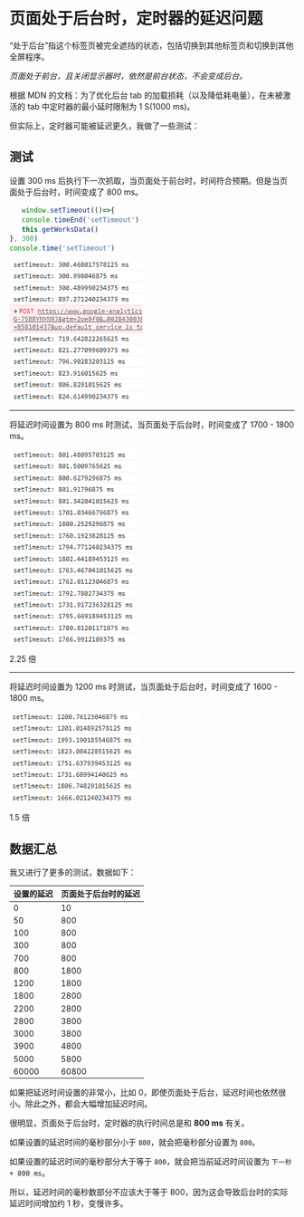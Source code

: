 # 页面处于后台时，定时器的延迟问题

“处于后台”指这个标签页被完全遮挡的状态，包括切换到其他标签页和切换到其他全屏程序。

*页面处于前台，且关闭显示器时，依然是前台状态，不会变成后台。*

根据 MDN 的文档：为了优化后台 tab 的加载损耗（以及降低耗电量），在未被激活的 tab 中定时器的最小延时限制为 1 S(1000 ms)。

但实际上，定时器可能被延迟更久，我做了一些测试：

## 测试

设置 300 ms 后执行下一次抓取，当页面处于前台时，时间符合预期。但是当页面处于后台时，时间变成了 800 ms。

```js
   window.setTimeout(()=>{
   console.timeEnd('setTimeout')
   this.getWorksData()
}, 300)
console.time('setTimeout')
```

![](./images/20220816_181944.png)

-----------------

将延迟时间设置为 800 ms 时测试，当页面处于后台时，时间变成了 1700 - 1800 ms。

![](./images/20220816_173616.png)

2.25 倍

-----------------

将延迟时间设置为 1200 ms 时测试，当页面处于后台时，时间变成了 1600 - 1800 ms。

![](./images/20220816_174812.png)

1.5 倍

## 数据汇总

我又进行了更多的测试，数据如下：

| 设置的延迟 | 页面处于后台时的延迟 |
| ---------- | -------------------- |
| 0          | 10                   |
| 50         | 800                  |
| 100        | 800                  |
| 300        | 800                  |
| 700        | 800                  |
| 800        | 1800                 |
| 1200       | 1800                 |
| 1800       | 2800                 |
| 2200       | 2800                 |
| 2800       | 3800                 |
| 3000       | 3800                 |
| 3900       | 4800                 |
| 5000       | 5800                 |
| 60000      | 60800                |

如果把延迟时间设置的非常小，比如 0，即使页面处于后台，延迟时间也依然很小。除此之外，都会大幅增加延迟时间。

很明显，页面处于后台时，定时器的执行时间总是和 **800 ms** 有关。

如果设置的延迟时间的毫秒部分小于 `800`，就会把毫秒部分设置为 `800`。

如果设置的延迟时间的毫秒部分大于等于 `800`，就会把当前延迟时间设置为 `下一秒 + 800 ms`。

所以，延迟时间的毫秒数部分不应该大于等于 800，因为这会导致后台时的实际延迟时间增加约 1 秒，变慢许多。
